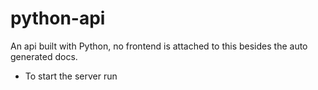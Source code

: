 # python-api

An api built with Python, no frontend is attached to this besides the auto generated docs.

- To start the server run
